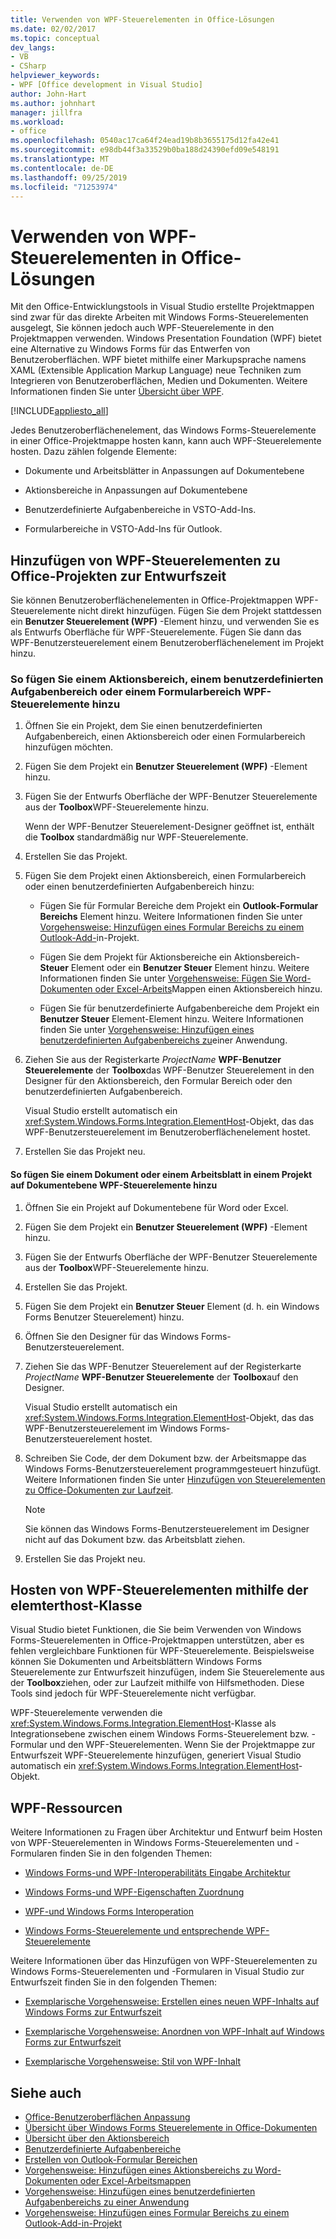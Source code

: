```yaml
---
title: Verwenden von WPF-Steuerelementen in Office-Lösungen
ms.date: 02/02/2017
ms.topic: conceptual
dev_langs:
- VB
- CSharp
helpviewer_keywords:
- WPF [Office development in Visual Studio]
author: John-Hart
ms.author: johnhart
manager: jillfra
ms.workload:
- office
ms.openlocfilehash: 0540ac17ca64f24ead19b8b3655175d12fa42e41
ms.sourcegitcommit: e98db44f3a33529b0ba188d24390efd09e548191
ms.translationtype: MT
ms.contentlocale: de-DE
ms.lasthandoff: 09/25/2019
ms.locfileid: "71253974"
---
```

# <a name="use-wpf-controls-in-office-solutions"></a>Verwenden von WPF-Steuerelementen in Office-Lösungen

Mit den Office-Entwicklungstools in Visual Studio erstellte Projektmappen sind zwar für das direkte Arbeiten mit Windows Forms-Steuerelementen ausgelegt, Sie können jedoch auch WPF-Steuerelemente in den Projektmappen verwenden. Windows Presentation Foundation (WPF) bietet eine Alternative zu Windows Forms für das Entwerfen von Benutzeroberflächen. WPF bietet mithilfe einer Markupsprache namens XAML (Extensible Application Markup Language) neue Techniken zum Integrieren von Benutzeroberflächen, Medien und Dokumenten. Weitere Informationen finden Sie unter [Übersicht über WPF](../designers/introduction-to-wpf.md).

[!INCLUDE[appliesto_all](../vsto/includes/appliesto-all-md.md)]

Jedes Benutzeroberflächenelement, das Windows Forms-Steuerelemente in einer Office-Projektmappe hosten kann, kann auch WPF-Steuerelemente hosten. Dazu zählen folgende Elemente:

- Dokumente und Arbeitsblätter in Anpassungen auf Dokumentebene

- Aktionsbereiche in Anpassungen auf Dokumentebene

- Benutzerdefinierte Aufgabenbereiche in VSTO-Add-Ins.

- Formularbereiche in VSTO-Add-Ins für Outlook.

## <a name="add-wpf-controls-to-office-projects-at-design-time"></a>Hinzufügen von WPF-Steuerelementen zu Office-Projekten zur Entwurfszeit

Sie können Benutzeroberflächenelementen in Office-Projektmappen WPF-Steuerelemente nicht direkt hinzufügen. Fügen Sie dem Projekt stattdessen ein **Benutzer Steuerelement (WPF)** -Element hinzu, und verwenden Sie es als Entwurfs Oberfläche für WPF-Steuerelemente. Fügen Sie dann das WPF-Benutzersteuerelement einem Benutzeroberflächenelement im Projekt hinzu.

### <a name="to-add-wpf-controls-to-an-actions-pane-custom-task-pane-or-form-region"></a>So fügen Sie einem Aktionsbereich, einem benutzerdefinierten Aufgabenbereich oder einem Formularbereich WPF-Steuerelemente hinzu

1. Öffnen Sie ein Projekt, dem Sie einen benutzerdefinierten Aufgabenbereich, einen Aktionsbereich oder einen Formularbereich hinzufügen möchten.

2. Fügen Sie dem Projekt ein **Benutzer Steuerelement (WPF)** -Element hinzu.

3. Fügen Sie der Entwurfs Oberfläche der WPF-Benutzer Steuerelemente aus der **Toolbox**WPF-Steuerelemente hinzu.

     Wenn der WPF-Benutzer Steuerelement-Designer geöffnet ist, enthält die **Toolbox** standardmäßig nur WPF-Steuerelemente.

4. Erstellen Sie das Projekt.

5. Fügen Sie dem Projekt einen Aktionsbereich, einen Formularbereich oder einen benutzerdefinierten Aufgabenbereich hinzu:

    - Fügen Sie für Formular Bereiche dem Projekt ein **Outlook-Formular Bereichs** Element hinzu. Weitere Informationen finden Sie unter [Vorgehensweise: Hinzufügen eines Formular Bereichs zu einem Outlook-Add-](../vsto/how-to-add-a-form-region-to-an-outlook-add-in-project.md)in-Projekt.

    - Fügen Sie dem Projekt für Aktionsbereiche ein Aktionsbereich- **Steuer** Element oder ein **Benutzer Steuer** Element hinzu. Weitere Informationen finden Sie unter [Vorgehensweise: Fügen Sie Word-Dokumenten oder Excel-Arbeits](../vsto/how-to-add-an-actions-pane-to-word-documents-or-excel-workbooks.md)Mappen einen Aktionsbereich hinzu.

    - Fügen Sie für benutzerdefinierte Aufgabenbereiche dem Projekt ein **Benutzer Steuer** Element-Element hinzu. Weitere Informationen finden Sie unter [Vorgehensweise: Hinzufügen eines benutzerdefinierten Aufgabenbereichs zu](../vsto/how-to-add-a-custom-task-pane-to-an-application.md)einer Anwendung.

6. Ziehen Sie aus der Registerkarte *ProjectName* **WPF-Benutzer Steuerelemente** der **Toolbox**das WPF-Benutzer Steuerelement in den Designer für den Aktionsbereich, den Formular Bereich oder den benutzerdefinierten Aufgabenbereich.

     Visual Studio erstellt automatisch ein <xref:System.Windows.Forms.Integration.ElementHost>-Objekt, das das WPF-Benutzersteuerelement im Benutzeroberflächenelement hostet.

7. Erstellen Sie das Projekt neu.

#### <a name="to-add-wpf-controls-to-a-document-or-worksheet-in-a-document-level-project"></a>So fügen Sie einem Dokument oder einem Arbeitsblatt in einem Projekt auf Dokumentebene WPF-Steuerelemente hinzu

1. Öffnen Sie ein Projekt auf Dokumentebene für Word oder Excel.

2. Fügen Sie dem Projekt ein **Benutzer Steuerelement (WPF)** -Element hinzu.

3. Fügen Sie der Entwurfs Oberfläche der WPF-Benutzer Steuerelemente aus der **Toolbox**WPF-Steuerelemente hinzu.

4. Erstellen Sie das Projekt.

5. Fügen Sie dem Projekt ein **Benutzer Steuer** Element (d. h. ein Windows Forms Benutzer Steuerelement) hinzu.

6. Öffnen Sie den Designer für das Windows Forms-Benutzersteuerelement.

7. Ziehen Sie das WPF-Benutzer Steuerelement auf der Registerkarte *ProjectName* **WPF-Benutzer Steuerelemente** der **Toolbox**auf den Designer.

     Visual Studio erstellt automatisch ein <xref:System.Windows.Forms.Integration.ElementHost>-Objekt, das das WPF-Benutzersteuerelement im Windows Forms-Benutzersteuerelement hostet.

8. Schreiben Sie Code, der dem Dokument bzw. der Arbeitsmappe das Windows Forms-Benutzersteuerelement programmgesteuert hinzufügt. Weitere Informationen finden Sie unter [Hinzufügen von Steuerelementen zu Office-Dokumenten zur Laufzeit](../vsto/adding-controls-to-office-documents-at-run-time.md).

    > [!NOTE]
    > Sie können das Windows Forms-Benutzersteuerelement im Designer nicht auf das Dokument bzw. das Arbeitsblatt ziehen.

9. Erstellen Sie das Projekt neu.

## <a name="host-wpf-controls-by-using-the-elementhost-class"></a>Hosten von WPF-Steuerelementen mithilfe der elemterthost-Klasse

Visual Studio bietet Funktionen, die Sie beim Verwenden von Windows Forms-Steuerelementen in Office-Projektmappen unterstützen, aber es fehlen vergleichbare Funktionen für WPF-Steuerelemente. Beispielsweise können Sie Dokumenten und Arbeitsblättern Windows Forms Steuerelemente zur Entwurfszeit hinzufügen, indem Sie Steuerelemente aus der **Toolbox**ziehen, oder zur Laufzeit mithilfe von Hilfsmethoden. Diese Tools sind jedoch für WPF-Steuerelemente nicht verfügbar.

WPF-Steuerelemente verwenden die <xref:System.Windows.Forms.Integration.ElementHost>-Klasse als Integrationsebene zwischen einem Windows Forms-Steuerelement bzw. -Formular und den WPF-Steuerelementen. Wenn Sie der Projektmappe zur Entwurfszeit WPF-Steuerelemente hinzufügen, generiert Visual Studio automatisch ein <xref:System.Windows.Forms.Integration.ElementHost>-Objekt.

## <a name="wpf-resources"></a>WPF-Ressourcen

Weitere Informationen zu Fragen über Architektur und Entwurf beim Hosten von WPF-Steuerelementen in Windows Forms-Steuerelementen und -Formularen finden Sie in den folgenden Themen:

- [Windows Forms-und WPF-Interoperabilitäts Eingabe Architektur](/dotnet/framework/wpf/advanced/windows-forms-and-wpf-interoperability-input-architecture)

- [Windows Forms-und WPF-Eigenschaften Zuordnung](/dotnet/framework/wpf/advanced/windows-forms-and-wpf-property-mapping)

- [WPF-und Windows Forms Interoperation](/dotnet/framework/wpf/advanced/wpf-and-windows-forms-interoperation)

- [Windows Forms-Steuerelemente und entsprechende WPF-Steuerelemente](/dotnet/framework/wpf/advanced/windows-forms-controls-and-equivalent-wpf-controls)

Weitere Informationen über das Hinzufügen von WPF-Steuerelementen zu Windows Forms-Steuerelementen und -Formularen in Visual Studio zur Entwurfszeit finden Sie in den folgenden Themen:

- [Exemplarische Vorgehensweise: Erstellen eines neuen WPF-Inhalts auf Windows Forms zur Entwurfszeit](/dotnet/framework/winforms/advanced/walkthrough-creating-new-wpf-content-on-windows-forms-at-design-time)

- [Exemplarische Vorgehensweise: Anordnen von WPF-Inhalt auf Windows Forms zur Entwurfszeit](/dotnet/framework/winforms/advanced/walkthrough-arranging-wpf-content-on-windows-forms-at-design-time)

- [Exemplarische Vorgehensweise: Stil von WPF-Inhalt](/dotnet/framework/winforms/advanced/walkthrough-styling-wpf-content)

## <a name="see-also"></a>Siehe auch

- [Office-Benutzeroberflächen Anpassung](../vsto/office-ui-customization.md)
- [Übersicht über Windows Forms Steuerelemente in Office-Dokumenten](../vsto/windows-forms-controls-on-office-documents-overview.md)
- [Übersicht über den Aktionsbereich](../vsto/actions-pane-overview.md)
- [Benutzerdefinierte Aufgabenbereiche](../vsto/custom-task-panes.md)
- [Erstellen von Outlook-Formular Bereichen](../vsto/creating-outlook-form-regions.md)
- [Vorgehensweise: Hinzufügen eines Aktionsbereichs zu Word-Dokumenten oder Excel-Arbeitsmappen](../vsto/how-to-add-an-actions-pane-to-word-documents-or-excel-workbooks.md)
- [Vorgehensweise: Hinzufügen eines benutzerdefinierten Aufgabenbereichs zu einer Anwendung](../vsto/how-to-add-a-custom-task-pane-to-an-application.md)
- [Vorgehensweise: Hinzufügen eines Formular Bereichs zu einem Outlook-Add-in-Projekt](../vsto/how-to-add-a-form-region-to-an-outlook-add-in-project.md)
